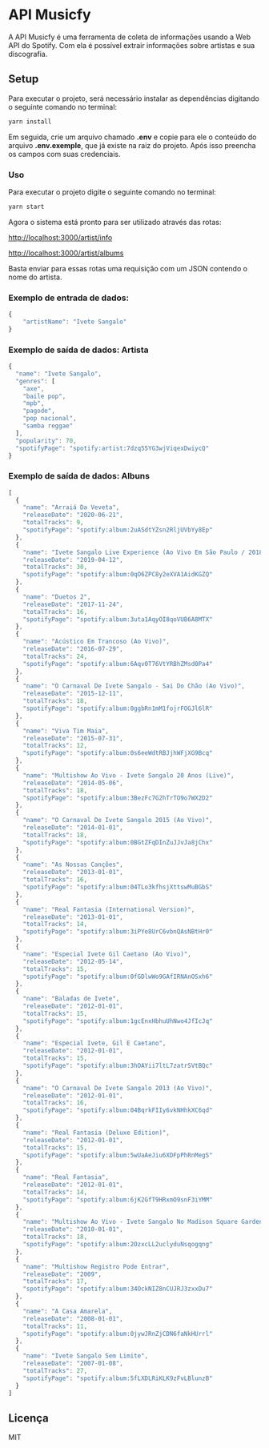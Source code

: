 # API Musicfy

A API Musicfy é uma ferramenta de coleta de informações usando a Web API do Spotify. Com ela é possível extrair informações sobre artistas e sua discografia.

## Setup

Para executar o projeto, será necessário instalar as dependências digitando o seguinte comando no terminal:

```bash
yarn install
```

Em seguida, crie um arquivo chamado **.env** e copie para ele o conteúdo do arquivo **.env.exemple**, que já existe na raiz do projeto. Após isso preencha os campos com suas credenciais. 

### Uso

Para executar o projeto digite o seguinte comando no terminal:

```bash
yarn start
```

Agora o sistema está pronto para ser utilizado através das rotas:

[http://localhost:3000/artist/info](http://localhost:3000/artist/info)

[http://localhost:3000/artist/albums](http://localhost:3000/artist/albums)

Basta enviar para essas rotas uma requisição com um JSON contendo o nome do artista.

### Exemplo de entrada de dados:

```javascript
{
	"artistName": "Ivete Sangalo"
}
```
### Exemplo de saída de dados: Artista

```javascript
{
  "name": "Ivete Sangalo",
  "genres": [
    "axe",
    "baile pop",
    "mpb",
    "pagode",
    "pop nacional",
    "samba reggae"
  ],
  "popularity": 70,
  "spotifyPage": "spotify:artist:7dzq55YG3wjViqexDwiycQ"
}
```

### Exemplo de saída de dados: Albuns

```javascript
[
  {
    "name": "Arraiá Da Veveta",
    "releaseDate": "2020-06-21",
    "totalTracks": 9,
    "spotifyPage": "spotify:album:2uASdtYZsn2RljUVbYy8Ep"
  },
  {
    "name": "Ivete Sangalo Live Experience (Ao Vivo Em São Paulo / 2018)",
    "releaseDate": "2019-04-12",
    "totalTracks": 30,
    "spotifyPage": "spotify:album:0qO6ZPC8y2eXVA1AidKGZQ"
  },
  {
    "name": "Duetos 2",
    "releaseDate": "2017-11-24",
    "totalTracks": 16,
    "spotifyPage": "spotify:album:3uta1AqyOI8qoVUB6A8MTX"
  },
  {
    "name": "Acústico Em Trancoso (Ao Vivo)",
    "releaseDate": "2016-07-29",
    "totalTracks": 24,
    "spotifyPage": "spotify:album:6Aqv0T76VtYRBhZMsd0Pa4"
  },
  {
    "name": "O Carnaval De Ivete Sangalo - Sai Do Chão (Ao Vivo)",
    "releaseDate": "2015-12-11",
    "totalTracks": 18,
    "spotifyPage": "spotify:album:0ggbRn1mM1fojrFOGJl6lR"
  },
  {
    "name": "Viva Tim Maia",
    "releaseDate": "2015-07-31",
    "totalTracks": 12,
    "spotifyPage": "spotify:album:0s6eeWdtRBJjhWFjXG9Bcq"
  },
  {
    "name": "Multishow Ao Vivo - Ivete Sangalo 20 Anos (Live)",
    "releaseDate": "2014-05-06",
    "totalTracks": 18,
    "spotifyPage": "spotify:album:3BezFc7G2hTrTO9o7WX2D2"
  },
  {
    "name": "O Carnaval De Ivete Sangalo 2015 (Ao Vivo)",
    "releaseDate": "2014-01-01",
    "totalTracks": 18,
    "spotifyPage": "spotify:album:0BGtZFqDInZuJJvJa8jChx"
  },
  {
    "name": "As Nossas Canções",
    "releaseDate": "2013-01-01",
    "totalTracks": 16,
    "spotifyPage": "spotify:album:04TLo3kfhsjXttswMuBGbS"
  },
  {
    "name": "Real Fantasia (International Version)",
    "releaseDate": "2013-01-01",
    "totalTracks": 14,
    "spotifyPage": "spotify:album:3iPYe8UrC6vbnQAsNBtHr0"
  },
  {
    "name": "Especial Ivete Gil Caetano (Ao Vivo)",
    "releaseDate": "2012-05-14",
    "totalTracks": 15,
    "spotifyPage": "spotify:album:0fGDlwWo9GAfIRNAnOSxh6"
  },
  {
    "name": "Baladas de Ivete",
    "releaseDate": "2012-01-01",
    "totalTracks": 15,
    "spotifyPage": "spotify:album:1gcEnxHbhuUhNwo4JfIcJq"
  },
  {
    "name": "Especial Ivete, Gil E Caetano",
    "releaseDate": "2012-01-01",
    "totalTracks": 15,
    "spotifyPage": "spotify:album:3hOAYii7ltL7zatrSVtBQc"
  },
  {
    "name": "O Carnaval De Ivete Sangalo 2013 (Ao Vivo)",
    "releaseDate": "2012-01-01",
    "totalTracks": 16,
    "spotifyPage": "spotify:album:04BqrkFIIy6vkNHhkXC6qd"
  },
  {
    "name": "Real Fantasia (Deluxe Edition)",
    "releaseDate": "2012-01-01",
    "totalTracks": 15,
    "spotifyPage": "spotify:album:5wUaAeJiu6XDFpPhRnMegS"
  },
  {
    "name": "Real Fantasia",
    "releaseDate": "2012-01-01",
    "totalTracks": 14,
    "spotifyPage": "spotify:album:6jK2GfT9HRxmO9snF3iYMM"
  },
  {
    "name": "Multishow Ao Vivo - Ivete Sangalo No Madison Square Garden (Ao Vivo No Madison Square Garden / 2010)",
    "releaseDate": "2010-01-01",
    "totalTracks": 18,
    "spotifyPage": "spotify:album:2OzxcLL2uclyduNsqogqng"
  },
  {
    "name": "Multishow Registro Pode Entrar",
    "releaseDate": "2009",
    "totalTracks": 17,
    "spotifyPage": "spotify:album:34OckNIZ8nCUJRJ3zxxDu7"
  },
  {
    "name": "A Casa Amarela",
    "releaseDate": "2008-01-01",
    "totalTracks": 11,
    "spotifyPage": "spotify:album:0jywJRnZjCDN6faNkHUrrl"
  },
  {
    "name": "Ivete Sangalo Sem Limite",
    "releaseDate": "2007-01-08",
    "totalTracks": 27,
    "spotifyPage": "spotify:album:5fLXDLRiKLK9zFvLBlunzB"
  }
]
```

## Licença

MIT
